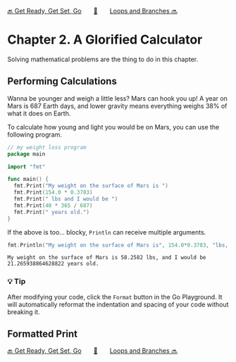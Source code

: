 [🔙 Get Ready, Get Set, Go][previous-chapter]&nbsp;&nbsp;&nbsp;&nbsp;&nbsp;&nbsp;&nbsp;[🏡][readme]&nbsp;&nbsp;&nbsp;&nbsp;&nbsp;&nbsp;&nbsp;[Loops and Branches 🔜][upcoming-chapter]

# Chapter 2. A Glorified Calculator

Solving mathematical problems are the thing to do in this chapter.

## Performing Calculations

Wanna be younger and weigh a little less? Mars can hook you up! A year on Mars is
687 Earth days, and lower gravity means everything weighs 38% of what it does on
Earth.

To calculate how young and light you would be on Mars, you can use the following
program.


```go
// my weight loss program
package main

import "fmt"

func main() {
  fmt.Print("My weight on the surface of Mars is ")
  fmt.Print(154.0 * 0.3783)
  fmt.Print(" lbs and I would be ")
  fmt.Print(40 * 365 / 687)
  fmt.Print(" years old.")
}
```

If the above is too... blocky, `Println` can receive multiple arguments.

```go
fmt.Println("My weight on the surface of Mars is", 154.0*0.3783, "lbs, and I would be", 40*365.2425/687, "years old.")
```

`My weight on the surface of Mars is 58.2582 lbs, and I would be 21.265938864628822 years old.`

### 💡 Tip

After modifying your code, click the `Format` button in the Go Playground. It will
automatically reformat the indentation and spacing of your code without breaking it.

## Formatted Print


[🔙 Get Ready, Get Set, Go][previous-chapter]&nbsp;&nbsp;&nbsp;&nbsp;&nbsp;&nbsp;&nbsp;[🏡][readme]&nbsp;&nbsp;&nbsp;&nbsp;&nbsp;&nbsp;&nbsp;[Loops and Branches 🔜][upcoming-chapter]

[readme]: README.md
[previous-chapter]: ch01-get-ready-get-set-go.md
[upcoming-chapter]: ch03-loops-and-branches.md

